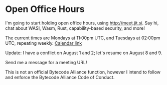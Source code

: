 # Open Office Hours

I'm going to start holding open office hours, using http://meet.jit.si. Say hi, chat about WASI, Wasm, Rust, capability-based security, and more!

The current times are Mondays at 11:00pm UTC, and Tuesdays at 02:00pm UTC, repeating weekly. [Calendar link](https://user.fm/calendar/v1-a36d75241c715d7735cec38a8eb29632/Office%20Hours.ics)

Update: I have a conflict on August 1 and 2; let's resume on August 8 and 9.

Send me a message for a meeting URL!

This is not an official Bytecode Alliance function, however I intend to follow and enforce the Bytecode Alliance Code of Conduct.
